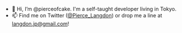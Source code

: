 - 👋 Hi, I’m @pierceofcake. I'm a self-taught developer living in Tokyo.
- 📫 Find me on Twitter (<a href="https://twitter.com/Pierce_Langdon" target="_blank">@Pierce_Langdon</a>) or drop me a line at langdon.jp@gmail.com!

<!---
pierceofcake/pierceofcake is a ✨ special ✨ repository because its `README.md` (this file) appears on your GitHub profile.
You can click the Preview link to take a look at your changes.
--->
